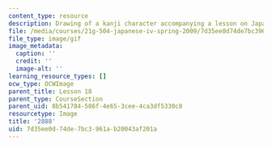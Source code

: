 ```yaml
---
content_type: resource
description: Drawing of a kanji character accompanying a lesson on Japanese.
file: /media/courses/21g-504-japanese-iv-spring-2009/7d35ee0d74de7bc3961ab20043af201a_2888.gif
file_type: image/gif
image_metadata:
  caption: ''
  credit: ''
  image-alt: ''
learning_resource_types: []
ocw_type: OCWImage
parent_title: Lesson 18
parent_type: CourseSection
parent_uid: 8b541784-586f-4e65-3cee-4ca3df5330c8
resourcetype: Image
title: '2888'
uid: 7d35ee0d-74de-7bc3-961a-b20043af201a
---
```


